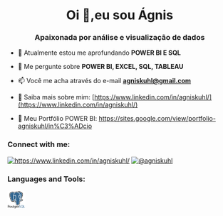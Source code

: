 <h1 align="center">Oi 👋,eu sou Ágnis</h1>
<h3 align="center">Apaixonada por análise e visualização de dados</h3>

- 🌱 Atualmente estou me aprofundando **POWER BI E SQL**

- 💬 Me pergunte sobre **POWER BI, EXCEL, SQL, TABLEAU**

- 📫 Você me acha através do e-mail **agniskuhl@gmail.com**

- 📄 Saiba mais sobre mim: [https://www.linkedin.com/in/agniskuhl/](https://www.linkedin.com/in/agniskuhl/)

- 👀 Meu Portfólio POWER BI: https://sites.google.com/view/portfolio-agniskuhl/in%C3%ADcio
<h3 align="left">Connect with me:</h3>
<p align="left">
<a href="https://linkedin.com/in/https://www.linkedin.com/in/agniskuhl/" target="blank"><img align="center" src="https://raw.githubusercontent.com/rahuldkjain/github-profile-readme-generator/master/src/images/icons/Social/linked-in-alt.svg" alt="https://www.linkedin.com/in/agniskuhl/" height="30" width="40" /></a>
<a href="https://instagram.com/@agniskuhl" target="blank"><img align="center" src="https://raw.githubusercontent.com/rahuldkjain/github-profile-readme-generator/master/src/images/icons/Social/instagram.svg" alt="@agniskuhl" height="30" width="40" /></a>
</p>

<h3 align="left">Languages and Tools:</h3>
<p align="left"> <a href="https://www.postgresql.org" target="_blank" rel="noreferrer"> <img src="https://raw.githubusercontent.com/devicons/devicon/master/icons/postgresql/postgresql-original-wordmark.svg" alt="postgresql" width="40" height="40"/> </a> </p>


<!---
- 👋 Hi, I’m @agniskuhl
- 👀 I’m interested in ...
- 🌱 I’m currently learning ...
- 💞️ I’m looking to collaborate on ...
- 📫 How to reach me ...

agniskuhl/agniskuhl is a ✨ special ✨ repository because its `README.md` (this file) appears on your GitHub profile.
You can click the Preview link to take a look at your changes.
--->
